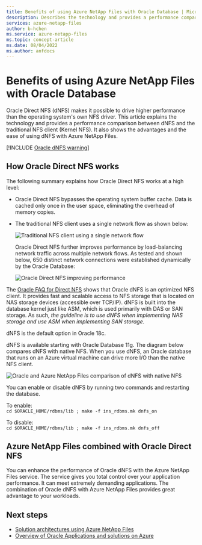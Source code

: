 ```yaml
---
title: Benefits of using Azure NetApp Files with Oracle Database | Microsoft Docs
description: Describes the technology and provides a performance comparison between Oracle Direct NFS (dNFS) and the traditional NFS client. Shows the advantages of using dNFS with Azure NetApp Files.
services: azure-netapp-files
author: b-hchen
ms.service: azure-netapp-files
ms.topic: concept-article
ms.date: 08/04/2022
ms.author: anfdocs
---
```

# Benefits of using Azure NetApp Files with Oracle Database

Oracle Direct NFS (dNFS) makes it possible to drive higher performance than the operating system's own NFS driver. This article explains the technology and provides a performance comparison between dNFS and the traditional NFS client (Kernel NFS). It also shows the advantages and the ease of using dNFS with Azure NetApp Files.  

[!INCLUDE [Oracle dNFS warning](./includes/oracle-dnfs.md)]

## How Oracle Direct NFS works

The following summary explains how Oracle Direct NFS works at a high level:

* Oracle Direct NFS bypasses the operating system buffer cache. Data is cached only once in the user space, eliminating the overhead of memory copies.  

* The traditional NFS client uses a single network flow as shown below:    

    ![Traditional NFS client using a single network flow](./media/solutions-benefits-azure-netapp-files-oracle-database/solutions-traditional-nfs-client-using-single-network-flow.png)

    Oracle Direct NFS further improves performance by load-balancing network traffic across multiple network flows. As tested and shown below, 650 distinct network connections were established dynamically by the Oracle Database:  

    ![Oracle Direct NFS improving performance](./media/solutions-benefits-azure-netapp-files-oracle-database/solutions-oracle-direct-nfs-performance-load-balancing.png)

The [Oracle FAQ for Direct NFS](http://www.orafaq.com/wiki/Direct_NFS) shows that Oracle dNFS is an optimized NFS client. It provides fast and scalable access to NFS storage that is located on NAS storage devices (accessible over TCP/IP). dNFS is built into the database kernel just like ASM, which is used primarily with DAS or SAN storage. As such, *the guideline is to use dNFS when implementing NAS storage and use ASM when implementing SAN storage.*

dNFS is the default option in Oracle 18c.

dNFS is available starting with Oracle Database 11g. The diagram below compares dNFS with native NFS. When you use dNFS, an Oracle database that runs on an Azure virtual machine can drive more I/O than the native NFS client.

![Oracle and Azure NetApp Files comparison of dNFS with native NFS](./media/solutions-benefits-azure-netapp-files-oracle-database/solutions-oracle-azure-netapp-files-comparing-dnfs-native-nfs.png)

You can enable or disable dNFS by running two commands and restarting the database.

To enable:  
`cd $ORACLE_HOME/rdbms/lib ; make -f ins_rdbms.mk dnfs_on`

To disable:  
`cd $ORACLE_HOME/rdbms/lib ; make -f ins_rdbms.mk dnfs_off`

## Azure NetApp Files combined with Oracle Direct NFS

You can enhance the performance of Oracle dNFS with the Azure NetApp Files service. The service gives you total control over your application performance. It can meet extremely demanding applications. The combination of Oracle dNFS with Azure NetApp Files provides great advantage to your workloads.

## Next steps

- [Solution architectures using Azure NetApp Files](azure-netapp-files-solution-architectures.md)
- [Overview of Oracle Applications and solutions on Azure](/azure/virtual-machines/workloads/oracle/oracle-overview)
